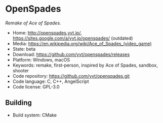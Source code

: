 # OpenSpades

_Remake of Ace of Spades._

- Home: http://openspades.yvt.jp/, https://sites.google.com/a/yvt.jp/openspades/ (outdated)
- Media: <https://en.wikipedia.org/wiki/Ace_of_Spades_(video_game)>
- State: beta
- Download: https://github.com/yvt/openspades/releases
- Platform: Windows, macOS
- Keywords: remake, first-person, inspired by Ace of Spades, sandbox, shooter
- Code repository: https://github.com/yvt/openspades.git
- Code language: C, C++, AngelScript
- Code license: GPL-3.0

## Building

- Build system: CMake